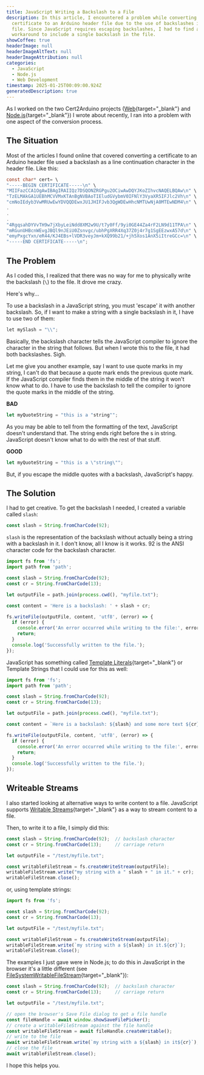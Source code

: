 ```yaml
---
title: JavaScript Writing a Backslash to a File
description: In this article, I encountered a problem while converting a
  certificate to an Arduino header file due to the use of backslashes in the
  file. Since JavaScript requires escaping backslashes, I had to find a
  workaround to include a single backslash in the file.
showCoffee: true
headerImage: null
headerImageAltText: null
headerImageAttribution: null
categories:
  - JavaScript
  - Node.js
  - Web Development
timestamp: 2025-01-25T00:09:00.924Z
generatedDescription: true
---
```


As I worked on the two Cert2Arduino projects ([Web](https://johnwargo.com/posts/2025/public-cert-arduino/){target="_blank"} and [Node.js](https://johnwargo.com/posts/2025/certificate-to-arduino-command-line/){target="_blank"}) I wrote about recently, I ran into a problem with one aspect of the conversion process.

## The Situation

Most of the articles I found online that covered converting a certificate to an Arduino header file used a backslash as a line continuation character in the header file. Like this:

```c
const char* cert= \
"-----BEGIN CERTIFICATE-----\n" \
"MIIFazCCA1OgAwIBAgIRAIIQz7DSQONZRGPgu2OCiwAwDQYJKoZIhvcNAQELBQAw\n" \
"TzELMAkGA1UEBhMCVVMxKTAnBgNVBAoTIEludGVybmV0IFNlY3VyaXR5IFJlc2Vh\n" \
"cmNoIEdyb3VwMRUwEwYDVQQDEwxJU1JHIFJvb3QgWDEwHhcNMTUwNjA0MTEwNDM4\n" \
.
.
.
"4RgqsahDYVvTH9w7jXbyLeiNdd8XM2w9U/t7y0Ff/9yi0GE44Za4rF2LN9d11TPA\n" \
"mRGunUHBcnWEvgJBQl9nJEiU0Zsnvgc/ubhPgXRR4Xq37Z0j4r7g1SgEEzwxA57d\n" \
"emyPxgcYxn/eR44/KJ4EBs+lVDR3veyJm+kXQ99b21/+jh5Xos1AnX5iItreGCc=\n" \
"-----END CERTIFICATE-----\n";
```

## The Problem

As I coded this, I realized that there was no way for me to physically write the backslash (`\`) to the file. It drove me crazy. 

Here's why...

To use a backslash in a JavaScript string, you must 'escape' it with another backslash. So, if I want to make a string with a single backslash in it, I have to use two of them:

```c
let mySlash = "\\";
```

Basically, the backslash character tells the JavaScript compiler to ignore the character in the string that follows. But when I wrote this to the file, it had both backslashes. Sigh.

Let me give you another example, say I want to use quote marks in my string, I can't do that because a quote mark ends the previous quote mark. If the JavaScript compiler finds them in the middle of the string it won't know what to do. I have to use the backslash to tell the compiler to ignore the quote marks in the middle of the string. 

**BAD**

```js
let myQuoteString = "this is a "string"";
```

As you may be able to tell from the formatting of the text, JavaScript doesn't understand that. The string ends right before the s in string. JavaScript doesn't know what to do with the rest of that stuff.

**GOOD**

```js
let myQuoteString = "this is a \"string\"";
```

But, if you escape the middle quotes with a backslash, JavaScript's happy. 

## The Solution

I had to get creative. To get the backslash I needed, I created a variable called `slash`:

```js
const slash = String.fromCharCode(92);
```

`slash` is the representation of the backslash without actually being a string with a backslash in it. I don't know, all I know is it works. 92 is the ANSI character code for the backslash character.

```js
import fs from 'fs';
import path from 'path';

const slash = String.fromCharCode(92);
const cr = String.fromCharCode(13);

let outputFile = path.join(process.cwd(), "myfile.txt");

const content = 'Here is a backslash: ' + slash + cr;

fs.writeFile(outputFile, content, 'utf8', (error) => {
  if (error) {
    console.error('An error occurred while writing to the file:', error);
    return;
  }
  console.log('Successfully written to the file.');
});
```

JavaScript has something called [Template Literals](https://developer.mozilla.org/en-US/docs/Web/JavaScript/Reference/Template_literals){target="_blank"} or Template Strings that I could use for this as well:

```js
import fs from 'fs';
import path from 'path';

const slash = String.fromCharCode(92);
const cr = String.fromCharCode(13);

let outputFile = path.join(process.cwd(), "myfile.txt");

const content = `Here is a backslash: ${slash} and some more text ${cr}`;

fs.writeFile(outputFile, content, 'utf8', (error) => {
  if (error) {
    console.error('An error occurred while writing to the file:', error);
    return;
  }
  console.log('Successfully written to the file.');
});
```

## Writeable Streams

I also started looking at alternative ways to write content to a file. JavaScript supports [Writable Streams](https://developer.mozilla.org/en-US/docs/Web/API/WritableStream){target="_blank"} as a way to stream content to a file. 

Then, to write it to a file, I simply did this:

```js
const slash = String.fromCharCode(92);  // backslash character
const cr = String.fromCharCode(13);     // carriage return

let outputFile = "/test/myfile.txt";

const writableFileStream = fs.createWriteStream(outputFile);
writableFileStream.write("my string with a " slash + " in it." + cr);
writableFileStream.close();
```

or, using template strings:

```js
import fs from 'fs';

const slash = String.fromCharCode(92);
const cr = String.fromCharCode(13);

let outputFile = "/test/myfile.txt";

const writableFileStream = fs.createWriteStream(outputFile);
writableFileStream.write(`my string with a ${slash} in it.${cr}`);
writableFileStream.close();
```

The examples I just gave were in Node.js; to do this in JavaScript in the browser it's a little different (see [FileSystemWritableFileStream](https://developer.mozilla.org/en-US/docs/Web/API/FileSystemWritableFileStream){target="_blank"}):

```js
const slash = String.fromCharCode(92);  // backslash character
const cr = String.fromCharCode(13);     // carriage return

let outputFile = "/test/myfile.txt";

// open the browser's Save File dialog to get a file handle
const fileHandle = await window.showSaveFilePicker();
// create a writableFileStream against the file handle
const writableFileStream = await fileHandle.createWritable();
// write to the file
await writableFileStream.write(`my string with a ${slash} in it${cr}`);
// close the file
await writableFileStream.close();
```

I hope this helps you.
